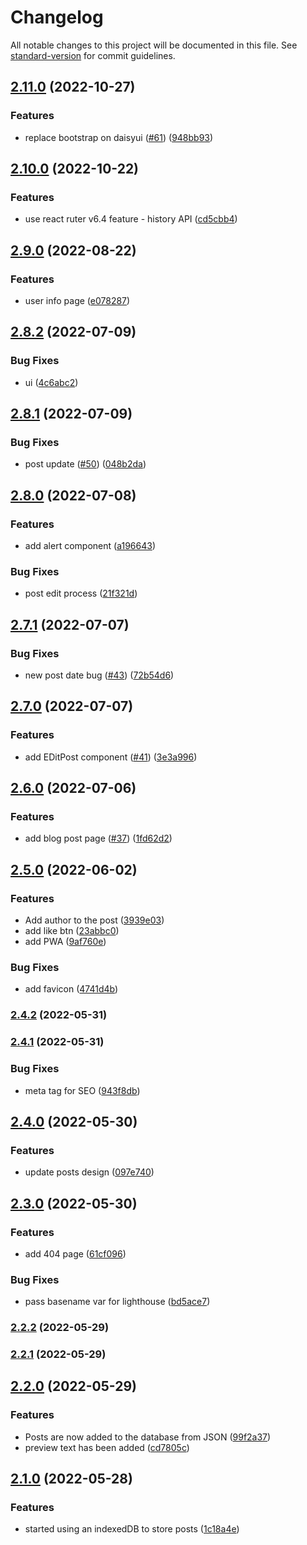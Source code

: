 # Changelog

All notable changes to this project will be documented in this file. See [standard-version](https://github.com/conventional-changelog/standard-version) for commit guidelines.

## [2.11.0](https://github.com/pure-js/local-microblogging-client/compare/v2.10.0...v2.11.0) (2022-10-27)


### Features

* replace bootstrap on daisyui ([#61](https://github.com/pure-js/local-microblogging-client/issues/61)) ([948bb93](https://github.com/pure-js/local-microblogging-client/commit/948bb935920e3307374c05b31ce44bc80e546e9d))

## [2.10.0](https://github.com/pure-js/local-microblogging-client/compare/v2.9.0...v2.10.0) (2022-10-22)


### Features

* use react ruter v6.4 feature - history API ([cd5cbb4](https://github.com/pure-js/local-microblogging-client/commit/cd5cbb4c3d031fe9f84bc1cc1291e86c3c45b739))

## [2.9.0](https://github.com/pure-js/local-microblogging-client/compare/v2.8.2...v2.9.0) (2022-08-22)


### Features

* user info page ([e078287](https://github.com/pure-js/local-microblogging-client/commit/e0782875d3f3e77adb3c417714ca36a31a48ebeb))

## [2.8.2](https://github.com/pure-js/local-microblogging-client/compare/v2.8.1...v2.8.2) (2022-07-09)


### Bug Fixes

* ui ([4c6abc2](https://github.com/pure-js/local-microblogging-client/commit/4c6abc279eaeaebfd9f412a6a4be402461537c48))

## [2.8.1](https://github.com/pure-js/local-microblogging-client/compare/v2.8.0...v2.8.1) (2022-07-09)


### Bug Fixes

* post update ([#50](https://github.com/pure-js/local-microblogging-client/issues/50)) ([048b2da](https://github.com/pure-js/local-microblogging-client/commit/048b2da041395fc0f6e51afac5e16bdccd10a37b))

## [2.8.0](https://github.com/pure-js/local-microblogging-client/compare/v2.7.1...v2.8.0) (2022-07-08)


### Features

* add alert component ([a196643](https://github.com/pure-js/local-microblogging-client/commit/a19664378a19191dbc5a1fe9e01af75b012ee7b5))


### Bug Fixes

* post edit process ([21f321d](https://github.com/pure-js/local-microblogging-client/commit/21f321d40678ca3e0a55fc2b145a6c9464e584ed))

## [2.7.1](https://github.com/pure-js/local-microblogging-client/compare/v2.7.0...v2.7.1) (2022-07-07)


### Bug Fixes

* new post date bug ([#43](https://github.com/pure-js/local-microblogging-client/issues/43)) ([72b54d6](https://github.com/pure-js/local-microblogging-client/commit/72b54d61a2c8a2b57a9b5c0d976055f312989436))

## [2.7.0](https://github.com/pure-js/local-microblogging-client/compare/v2.6.0...v2.7.0) (2022-07-07)


### Features

* add EDitPost component ([#41](https://github.com/pure-js/local-microblogging-client/issues/41)) ([3e3a996](https://github.com/pure-js/local-microblogging-client/commit/3e3a996e69a2851f99d86106faabc8499e39b1ca))

## [2.6.0](https://github.com/pure-js/local-microblogging-client/compare/v2.5.0...v2.6.0) (2022-07-06)


### Features

* add blog post page ([#37](https://github.com/pure-js/local-microblogging-client/issues/37)) ([1fd62d2](https://github.com/pure-js/local-microblogging-client/commit/1fd62d2472a63e402bd1b33f969fdef8336871ee))

## [2.5.0](https://github.com/pure-js/local-microblogging-client/compare/v2.4.2...v2.5.0) (2022-06-02)


### Features

* Add author to the post ([3939e03](https://github.com/pure-js/local-microblogging-client/commit/3939e0355d6a6be3c8ac9d93ec4ef691c9a5b997))
* add like btn ([23abbc0](https://github.com/pure-js/local-microblogging-client/commit/23abbc06d442e25e10dfe58ee882dc72f64e0a5f))
* add PWA ([9af760e](https://github.com/pure-js/local-microblogging-client/commit/9af760e967471445b9cd413abd6b9d0c990fead1))


### Bug Fixes

* add favicon ([4741d4b](https://github.com/pure-js/local-microblogging-client/commit/4741d4bef96d0b53d1fbc172bc5aec4887ddc6ff))

### [2.4.2](https://github.com/pure-js/local-microblogging-client/compare/v2.4.1...v2.4.2) (2022-05-31)

### [2.4.1](https://github.com/pure-js/local-microblogging-client/compare/v2.4.0...v2.4.1) (2022-05-31)


### Bug Fixes

* meta tag for SEO ([943f8db](https://github.com/pure-js/local-microblogging-client/commit/943f8db2b5714b047bf9a6aa90ec818c93d2e59b))

## [2.4.0](https://github.com/pure-js/local-microblogging-client/compare/v2.3.0...v2.4.0) (2022-05-30)


### Features

* update posts design ([097e740](https://github.com/pure-js/local-microblogging-client/commit/097e74034686259c2142448ed4d4a42b9344f045))

## [2.3.0](https://github.com/pure-js/local-microblogging-client/compare/v2.2.2...v2.3.0) (2022-05-30)


### Features

* add 404 page ([61cf096](https://github.com/pure-js/local-microblogging-client/commit/61cf0968263e5f0060049c17ec43004a83e70451))


### Bug Fixes

* pass basename var for lighthouse ([bd5ace7](https://github.com/pure-js/local-microblogging-client/commit/bd5ace711e11765c457fc950519cb87f9c07d464))

### [2.2.2](https://github.com/pure-js/local-microblogging-client/compare/v2.2.1...v2.2.2) (2022-05-29)

### [2.2.1](https://github.com/pure-js/local-microblogging-client/compare/v2.2.0...v2.2.1) (2022-05-29)

## [2.2.0](https://github.com/pure-js/local-microblogging-client/compare/v2.1.0...v2.2.0) (2022-05-29)


### Features

* Posts are now added to the database from JSON ([99f2a37](https://github.com/pure-js/local-microblogging-client/commit/99f2a37916895038613ad185986aaa0ebc2ea41d))
* preview text has been added ([cd7805c](https://github.com/pure-js/local-microblogging-client/commit/cd7805c748935595aef25bf48b6f8b578560e3cd))

## [2.1.0](https://github.com/pure-js/local-microblogging-client/compare/v2.0.2...v2.1.0) (2022-05-28)


### Features

* started using an indexedDB to store posts ([1c18a4e](https://github.com/pure-js/local-microblogging-client/commit/1c18a4eccb69f1f6068b740517fefd2618254cc7))
